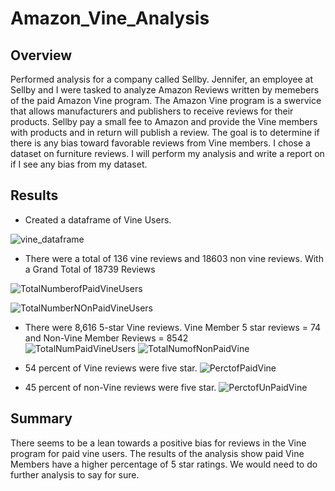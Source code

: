 # Amazon_Vine_Analysis

## Overview 
Performed analysis for a company called Sellby. Jennifer, an employee at Sellby and I were tasked to analyze Amazon Reviews written by memebers of the paid Amazon Vine program. The Amazon Vine program is a swervice that allows manufacturers and publishers to receive reviews for their products. Sellby pay a small fee to Amazon and provide the Vine members with products and in return will publish a review. The goal is to determine if there is any bias toward favorable reviews from Vine members. I chose a dataset on furniture reviews. I will perform my analysis and write a report on if I see any bias from my dataset.  

## Results

* Created a dataframe of Vine Users. 

![vine_dataframe](https://user-images.githubusercontent.com/94208810/157161387-efc9cf7d-e855-4af0-b92f-821f6d0d1154.png)


* There were a total of 136 vine reviews and 18603 non vine reviews. With a Grand Total of 18739 Reviews

![TotalNumberofPaidVineUsers](https://user-images.githubusercontent.com/94208810/157161858-d27311ec-ab53-4e24-81c9-80e6e6efd68a.png)

![TotalNumberNOnPaidVineUsers](https://user-images.githubusercontent.com/94208810/157161889-a52719cd-ea9a-4091-b93d-85fca8f906c4.png)


* There were  8,616 5-star Vine reviews. Vine Member 5 star reviews =  74 and Non-Vine Member Reviews = 8542  
![TotalNumPaidVineUsers](https://user-images.githubusercontent.com/94208810/157161344-624504ae-fafa-433b-8ed4-2d3be8b20b1b.png)
![TotalNumofNonPaidVine](https://user-images.githubusercontent.com/94208810/157161229-42faf396-7a33-4a09-a2f3-eac82d08f232.png)

* 54 percent of Vine reviews were five star.
![PerctofPaidVine](https://user-images.githubusercontent.com/94208810/157161455-0ddf06ab-6ad7-464d-a517-d9a0eee41c75.png)

* 45 percent of non-Vine reviews were five star.
![PerctofUnPaidVine](https://user-images.githubusercontent.com/94208810/157161478-0ad16a36-21c9-45cc-bbb1-c3f859343772.png)


## Summary
There seems to be a lean towards a positive bias for reviews in the Vine program for paid vine users.  The results of the analysis show paid Vine Members have a higher percentage of 5 star ratings. We would need to do further analysis to say for sure.  



